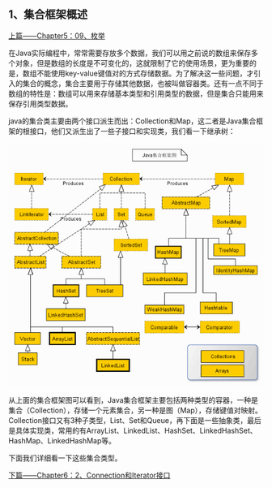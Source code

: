 ## 1、集合框架概述

[上篇——Chapter5：09、枚举](https://github.com/wmhou/java_blog/blob/master/JavaSE/Chapter5%20%E9%9D%A2%E5%90%91%E5%AF%B9%E8%B1%A1/09%E3%80%81%E6%9E%9A%E4%B8%BE.md)

在Java实际编程中，常常需要存放多个数据，我们可以用之前说的数组来保存多个对象，但是数组的长度是不可变化的，这就限制了它的使用场景，更为重要的是，数组不能使用key-value键值对的方式存储数据。为了解决这一些问题，才引入的集合的概念，集合主要用于存储其他数据，也被叫做容器类。还有一点不同于数组的特性是：数组可以用来存储基本类型和引用类型的数据，但是集合只能用来保存引用类型数据。

java的集合类主要由两个接口派生而出：Collection和Map，这二者是Java集合框架的根接口，他们又派生出了一些子接口和实现类，我们看一下继承树：

![](image\1.png)

从上面的集合框架图可以看到，Java集合框架主要包括两种类型的容器，一种是集合（Collection），存储一个元素集合，另一种是图（Map），存储键值对映射。Collection接口又有3种子类型，List、Set和Queue，再下面是一些抽象类，最后是具体实现类，常用的有ArrayList、LinkedList、HashSet、LinkedHashSet、HashMap、LinkedHashMap等。

下面我们详细看一下这些集合类型。

[下篇——Chapter6：2、Connection和Iterator接口](2、Connection和Iterator接口.md)



